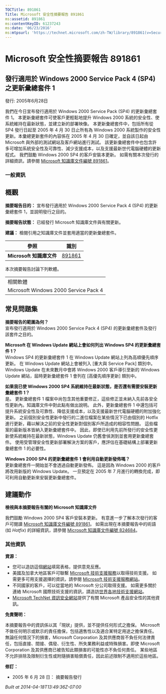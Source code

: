 ```yaml
---
TOCTitle: 891861
Title: Microsoft 安全性摘要報告 891861
ms:assetid: 891861
ms:contentKeyID: 61237243
ms:date: '06/23/2016'
ms:mtpsurl: 'https://technet.microsoft.com/zh-TW/library/891861(v=Security.10)'
---
```



Microsoft 安全性摘要報告 891861
===============================

發行適用於 Windows 2000 Service Pack 4 (SP4) 之更新彙總套件 1
-------------------------------------------------------------

發行: 2005年6月28日

我們在今日宣布發行適用於 Windows 2000 Service Pack (SP4) 的更新彙總套件 1。 本更新彙總套件可使客戶更輕鬆地提升 Windows 2000 系統的安全性、使系統維持在最新狀態，並建立新的部署映像。
本更新彙總套件中，包括所有從 SP4 發行日起至 2005 年 4 月 30 日止所有為 Windows 2000 系統製作的安全性更新。本彙總更新套件的內容係在 2005 年 4 月 30 日確定，並自該日起由 Microsoft 與外部的測試網站及客戶網站進行測試。 該更新彙總套件中也包含許多可增加系統安全性及可靠性、減少支援成本，以及支援最新世代電腦硬體的更新程式。
我們鼓勵 Windows 2000 SP4 的客戶安裝本更新。 如需有關本次發行的詳細資訊，請參閱 [Microsoft 知識庫文件編號 891861](http://support.microsoft.com/kb/891861)。

### 一般資訊

概觀
----


**摘要報告目的：**  宣布發行適用於 Windows 2000 Service Pack 4 (SP4) 的更新彙總套件 1，並說明發行之目的。

**摘要報告狀態：**  已經發行 Microsoft 知識庫文件與有關更新。

**建議：**  檢閱引用之知識庫文件並套用適當的更新彙總套件。

| 參照                     | 識別                                             |
|--------------------------|--------------------------------------------------|
| **Microsoft 知識庫文件** | [891861](http://support.microsoft.com/kb/891861) |

本次摘要報告討論下列軟體。

|                                       |
|---------------------------------------|
| 相關軟體                              |
| Microsoft Windows 2000 Service Pack 4 |

常見問題集
----------


**摘要報告的範圍為何？**  
宣布發行適用於 Windows 2000 Service Pack 4 (SP4) 的更新彙總套件及發行該套件之目的。

**Microsoft 在 Windows Update 網站上會如何列出 Windows SP4 的更新彙總套件 1？**  
Windows SP4 的更新彙總套件 1 在 Windows Update 網站上列為高順優先順序更新。 在 Windows Update 網站上會被列入 \[重大與 Service Pack\] 類別中。 Windows Update 在未來數月中會將 Windows 2000 客戶導引至新的 Windows Update 網站，屆時更新彙總套件 1 會列在 \[高優先順序更新\] 類別中。

**如果我已使 Windows 2000 SP4 系統維持在最新狀態，是否還有需要安裝更新彙總套件 1？**  
是。 更新彙總套件 1 檔案中尚包含其他重要修正，這些修正並未納入先前各安全性更新內。知識庫文件中對此點有做出說明。 此外，更新彙總套件 1 中還包括可提升系統安全性及可靠性、降低支援成本，以及支援最新世代電腦硬體的附加強化更新。 之前個別安全性更新中發行的二進位檔案在某些情況下已由個別的 Hotfix 進行更新，藉以解決之前的安全性更新對個別客戶所造成的相容性問題。 這些檔案的最新版本皆納入更新彙總套件中。
因此，即使已利用先前所發行的安全性更新使系統維持在最新狀態，Windows Update 仍舊會偵測到並套用更新彙總套件。 使用受管理安全性更新部署解決方案的客戶，應評估在基礎結構上部署更新彙總套件 1 的必要性。

**Windows 2000 SP4 的更新彙總套件 1 會利用自動更新發佈嗎？**  
更新彙總套件一開始並不會透過自動更新發佈。 這是因為 Windows 2000 的客戶將改用新版的 Windows Update。 一旦預定在 2005 年 7 月進行的轉換完成，即可利用自動更新來安裝更新彙總套件。

建議動作
--------


**檢視與本摘要報告有關的 Microsoft 知識庫文件**

我們鼓勵 Windows 2000 SP4 客戶安裝本更新。 有意進一步了解本次發行的客戶可閱讀 [Microsoft 知識庫文件編號 891861](http://support.microsoft.com/kb/891861)。
如需出現在本摘要報告中的術語 (如 *Hotfix*) 的詳細資訊，請參閱 [Microsoft 知識庫文件編號 824684](http://support.microsoft.com/kb/824684)。

### 其他資訊

**資源：** 

-   您可以造訪這個[網站](https://support.microsoft.com/common/survey.aspx?scid=sw;en;1257&amp;showpage=1&amp;ws=technet&amp;sd=tech)填寫表格，提供意見反應。
-   美國及加拿大地區客戶可聯繫 [Microsoft 技術支援服務](http://go.microsoft.com/fwlink/?linkid=21131)以取得技術支援。 如需更多可用支援選擇的資訊，請參閱 [Microsoft 技術支援服務網站](http://support.microsoft.com)。
-   不同國家的客戶，可以從當地的 Microsoft 分公司取得支援。 如需更多關於連絡 Microsoft 國際技術支援的資訊，請造訪[世界各地技術支援網站](http://go.microsoft.com/fwlink/?linkid=21155)。
-   [Microsoft TechNet 資訊安全網站](http://www.microsoft.com/taiwan/technet/security/default.mspx)提供了有關 Microsoft 產品安全性的其他資訊。

**免責聲明：** 

本摘要報告中的資訊係以其「現狀」提供，並不提供任何形式之擔保。 Microsoft 不做任何明示或默示的責任擔保，包括適售性以及適合某特定用途之擔保責任。 無論任何情況下的損害，Microsoft Corporation 及其供應商皆不負任何法律責任，包括直接、間接、偶發、衍生性、所失業務利益或特殊損害。即使 Microsoft Corporation 及其供應商已被告知此類損害的可能性亦不負任何責任。 某些地區不允許排除及限制衍生性或附隨損害賠償責任，因此前述限制不適用於這些地區。

**修訂：** 

-   2005 年 6 月 28 日： 摘要報告發行

*Built at 2014-04-18T13:49:36Z-07:00*
